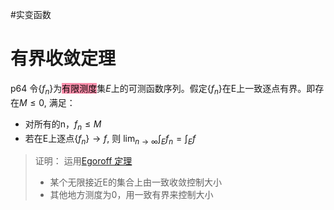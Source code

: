 #实变函数 
# 有界收敛定理
p64
令$\{f_n\}$为<mark style="background: #FF5582A6;">有限测度</mark>集$E$上的可测函数序列。假定$\{f_n\}$在E上一致逐点有界。即存在$M\le0$, 满足：
* 对所有的n，$f_n \le M$
* 若在E上逐点$\{f_n\}\rightarrow f$, 则 $\lim_{n\rightarrow \infty}\int_E f_n=\int_E f$

>证明：
>运用[Egoroff 定理](Egoroff%20定理.md)
> * 某个无限接近E的集合上由一致收敛控制大小
> * 其他地方测度为0，用一致有界来控制大小